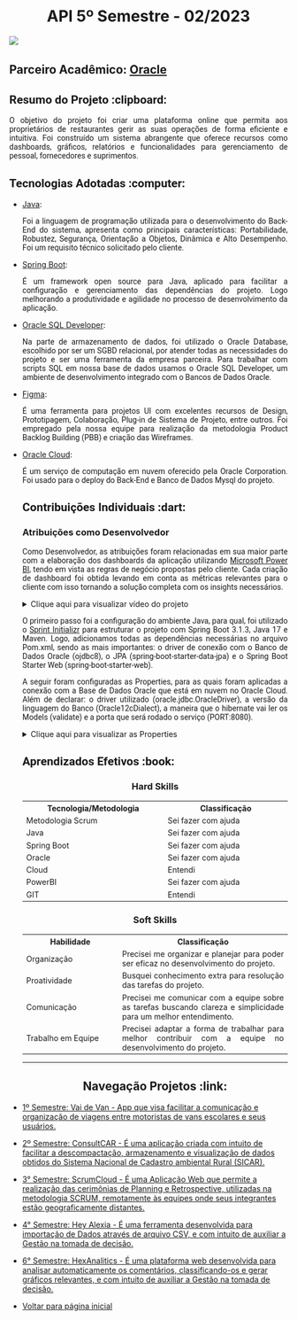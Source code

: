<html>
<body>
  
  <h1 align="center"> API 5º Semestre - 02/2023</h1>
<a href="https://github.com/GroupHextech/HEXTECH-API5sem"><img src="https://img.shields.io/badge/GitHub-Repositório Projeto-181717?style=for-the-badge&logo=github"></a>

  <h2> Parceiro Acadêmico: <a href="https://www.oracle.com/br/index.html">Oracle</a></h2>
  
  <h2 style="font-family:roboto;"> Resumo do Projeto :clipboard:</h2>
  
  <p align="justify" style="font-family:roboto;"> O objetivo do projeto foi criar uma plataforma online que permita aos proprietários de restaurantes gerir as suas operações de forma eficiente e intuitiva. Foi construído um sistema abrangente que oferece recursos como dashboards, gráficos, relatórios e funcionalidades para gerenciamento de pessoal, fornecedores e suprimentos.</p>
  
  <h2 style="font-family:roboto;"> Tecnologias Adotadas :computer:</h2>
   
  <ul>
  <li><a href="https://www.java.com/pt_BR/">Java</a>:
    <p align="justify" style="font-family:roboto;"> Foi a linguagem de programação utilizada para o desenvolvimento do Back-End do sistema, apresenta como principais características: Portabilidade, Robustez, Segurança, Orientação a Objetos, Dinâmica e Alto Desempenho. Foi um requisito técnico solicitado pelo cliente.</p></li>
    
  <li><a href="https://spring.io/">Spring Boot</a>:
    <p align="justify" style="font-family:roboto;"> É um framework open source para Java, aplicado para facilitar a configuração e gerenciamento das dependências do projeto. Logo melhorando a produtividade e agilidade no processo de desenvolvimento da aplicação.</p></li>  
  
  
  <li><a href="https://www.oracle.com/tools/downloads/sqldev-downloads.html">Oracle SQL Developer</a>:
  <p align="justify" style="font-family:roboto;"> Na parte de armazenamento de dados, foi utilizado o Oracle Database, escolhido por ser um SGBD relacional, por atender todas as necessidades do projeto e ser uma ferramenta da empresa parceira. Para trabalhar com scripts SQL em nossa base de dados usamos o Oracle SQL Developer, um ambiente de desenvolvimento integrado com o Bancos de Dados Oracle.</p></li>
        
  <li><a href="https://www.figma.com/">Figma</a>:
  <p align="justify" style="font-family:roboto;"> É uma ferramenta para projetos UI com excelentes recursos de Design, Prototipagem, Colaboração, Plug-in de Sistema de Projeto, entre outros. Foi empregado pela nossa equipe para realização da metodologia Product Backlog Building (PBB) e criação das Wireframes.</p></li>          
  
  <li><a href="https://www.oracle.com/br/cloud/">Oracle Cloud</a>:
   <p align="justify" style="font-family:roboto;"> É um serviço de computação em nuvem oferecido pela Oracle Corporation. Foi usado para o deploy do Back-End e Banco de Dados Mysql do projeto.</p></li>
       
  
  
  <h2 style="font-family:roboto;"> Contribuições Individuais :dart:</h2>
  
  <h3> Atribuições como Desenvolvedor</h3>
  <p align="justify" style="font-family:roboto;"> Como Desenvolvedor, as atribuições foram relacionadas em sua maior parte com a elaboração dos dashboards da aplicação utilizando <a href="https://powerbi.microsoft.com/pt-br/desktop/"> Microsoft Power BI</a>, tendo em vista as regras de negócio propostas pelo cliente. Cada criação de dashboard foi obtida levando em conta as métricas relevantes para o cliente com isso tornando a solução completa com os insights necessários.</p>
  <details>
  <summary>Clique aqui para visualizar vídeo do projeto</summary>
  <br>
      <img src="https://github.com/Valdineynascimento/Portfolio/blob/main/images/ProjectOperationSprint4.gif" width=""/>
  </details>
  
  <p align="justify" style="font-family:roboto;"> O primeiro passo foi a configuração do ambiente Java, para qual, foi utilizado o <a href="https://start.spring.io/">Sprint Initializr</a> para estruturar o projeto com Spring Boot 3.1.3, Java 17 e Maven. Logo, adicionamos todas as dependências necessárias no arquivo Pom.xml, sendo as mais importantes: o driver de conexão com o Banco de Dados Oracle (ojdbc8), o JPA (spring-boot-starter-data-jpa) e o Spring Boot Starter Web (spring-boot-starter-web).</p>
     
  <p align="justify" style="font-family:roboto;"> A seguir foram configuradas as Properties, para as quais foram aplicadas a conexão com a Base de Dados Oracle que está em
  nuvem no Oracle Cloud. Além de declarar: o driver utilizado (oracle.jdbc.OracleDriver), a versão da linguagem do Banco (Oracle12cDialect), a maneira que o hibernate vai ler os Models (validate) e a porta que será rodado o serviço (PORT:8080).</p>
  <details>
  <summary>Clique aqui para visualizar as Properties</summary>
  <br>
   <img style="border-radius: 50%;" src="https://github.com/Valdineynascimento/Portfolio/blob/main/images/configuracaoDependenciasAPI5-1.png" width="800px;" alt=""/>
   <img style="border-radius: 50%;" src="https://github.com/Valdineynascimento/Portfolio/blob/main/images/configuracaoDependenciasAPI5-2.png" width="800px;" alt=""/>
  </details>   
   
   
  <h2 style="font-family:roboto;"> Aprendizados Efetivos :book:</h2>   
  
  <h3 align="center"> Hard Skills </h3>
  <table align="center">
    <tr>
      <th width="300px">Tecnologia/Metodologia</th>
      <th width="300px">Classificação</th>
    </tr>
    <tr>
      <td>Metodologia Scrum</td>
      <td>Sei fazer com ajuda</td>
    </tr>
    <tr>
      <td>Java</td>
      <td>Sei fazer com ajuda</td>
    </tr>
    <tr>
      <td>Spring Boot</td>
      <td>Sei fazer com ajuda</td>
    </tr>
    <tr>
      <td>Oracle</td>
      <td>Sei fazer com ajuda</td>
    </tr>
    <tr>
      <td>Cloud</td>
      <td>Entendi</td>
    </tr>
    <tr>
      <td>PowerBI</td>
      <td>Sei fazer com ajuda</td>
    </tr>
    <tr>
      <td>GIT</td>
      <td>Entendi</td>
    </tr>
  </table>
  
 <h3 align="center">Soft Skills</h3>
  <table align="center">
    <tr>
      <th width="200px">Habilidade</th>
      <th width="400px">Classificação</th>
    </tr>
    <tr>
      <td>Organização</td>
      <td align="justify">Precisei me organizar e planejar para poder ser eficaz no desenvolvimento do projeto.</td>
    </tr>
    <tr>
      <td>Proatividade</td>
      <td align="justify">Busquei conhecimento extra para resolução das tarefas do projeto.</td>
    </tr>
    <tr>
      <td>Comunicação</td>
      <td align="justify">Precisei me comunicar com a equipe sobre as tarefas buscando clareza e simplicidade para um melhor entendimento.</td>
    </tr>
    <tr>
      <td>Trabalho em Equipe</td>
      <td align="justify">Precisei adaptar a forma de trabalhar para melhor contribuir com a equipe no desenvolvimento do projeto.</td>
    </tr>
  </table>
  
---

 <h2 align="center"> Navegação Projetos :link:</h2>
 
   <p align="justify" style="font-family:roboto;"><li><a href="https://github.com/Valdineynascimento/Portfolio/blob/main/API_1.md"> 1º Semestre: Vai de Van - App que visa facilitar a comunicação e organização de viagens entre motoristas de vans escolares e seus usuários.</a></li></p>
   <p align="justify" style="font-family:roboto;"><li><a href="https://github.com/Valdineynascimento/Portfolio/blob/main/API_2.md"> 2º Semestre: ConsultCAR - É uma aplicação criada com intuito de facilitar a descompactação, armazenamento e visualização de dados obtidos do Sistema Nacional de Cadastro ambiental Rural (SICAR).</a></li></p>
   <p align="justify" style="font-family:roboto;"><li><a href="https://github.com/Valdineynascimento/Portfolio/blob/main/API_3.md"> 3° Semestre: ScrumCloud - É uma Aplicação Web que permite a realização das cerimônias de Planning e Retrospective, utilizadas na metodologia SCRUM, remotamente às equipes onde seus integrantes estão geograficamente distantes.</a></li></p>
   <p align="justify" style="font-family:roboto;"><li><a href="https://github.com/Valdineynascimento/Portfolio/blob/main/API_4.md"> 4° Semestre: Hey Alexia - É uma ferramenta desenvolvida para importação de Dados através de arquivo CSV, e com intuito de auxiliar a Gestão na tomada de decisão.</a></li></p>
   <p align="justify" style="font-family:roboto;"><li><a href="https://github.com/Valdineynascimento/Portfolio/blob/main/API_6.md"> 6° Semestre: HexAnalitics - É uma plataforma web desenvolvida para analisar automaticamente os comentários, classificando-os e gerar gráficos relevantes, e com intuito de auxiliar a Gestão na tomada de decisão.</a></li></p>
   <p align="justify" style="font-family:roboto;"><li><a href="https://github.com/Valdineynascimento/Portfolio/blob/main/README.md"> Voltar para página inicial</a></li></p>


</body>
</html>
